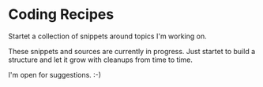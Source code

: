# Coding Recipes
Startet a collection of snippets around topics I&apos;m working on.

These snippets and sources are currently in progress. Just startet to build a 
structure and let it grow with cleanups from time to time.

I&apos;m open for suggestions. :-)